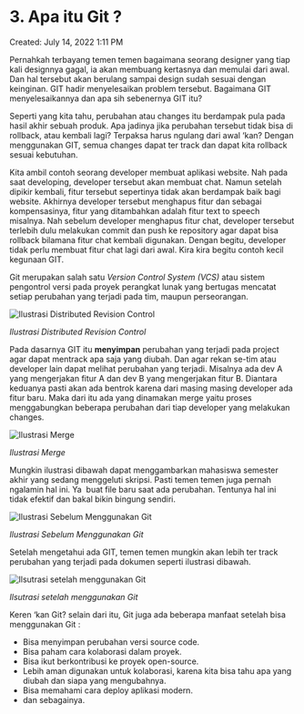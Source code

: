# 3. Apa itu Git ?

Created: July 14, 2022 1:11 PM

Pernahkah terbayang temen temen bagaimana seorang designer yang tiap kali designnya gagal, ia akan membuang kertasnya dan memulai dari awal. Dan hal tersebut akan berulang sampai design sudah sesuai dengan keinginan. GIT hadir menyelesaikan problem tersebut. Bagaimana GIT menyelesaikannya dan apa sih sebenernya GIT itu?

Seperti yang kita tahu, perubahan atau changes itu berdampak pula pada hasil akhir sebuah produk. Apa jadinya jika perubahan tersebut tidak bisa di rollback, atau kembali lagi? Terpaksa harus ngulang dari awal ‘kan? Dengan menggunakan GIT, semua changes dapat ter track dan dapat kita rollback sesuai kebutuhan.

Kita ambil contoh seorang developer membuat aplikasi website. Nah pada saat developing, developer tersebut akan membuat chat. Namun setelah dipikir kembali, fitur tersebut sepertinya tidak akan berdampak baik bagi website. Akhirnya developer tersebut menghapus fitur dan sebagai kompensasinya, fitur yang ditambahkan adalah fitur text to speech misalnya. Nah sebelum developer menghapus fitur chat, developer tersebut terlebih dulu melakukan commit dan push ke repository agar dapat bisa rollback bilamana fitur chat kembali digunakan. Dengan begitu, developer tidak perlu membuat fitur chat lagi dari awal. Kira kira begitu contoh kecil kegunaan GIT.

Git merupakan salah satu *Version Control System (VCS)* atau sistem pengontrol versi pada proyek perangkat lunak yang bertugas mencatat setiap perubahan yang terjadi pada tim, maupun perseorangan.

![*Ilustrasi Distributed Revision Control*](https://lh5.googleusercontent.com/N2H4QWgqgy_Q2k2PlS44AnT0ZrLpjk8AEiB_7J-F_tMNyUJaB8o0uUuLihY1L6QnHcVifPiph7X3vqSsOwWPKVNa4t93LP4r4p6gbRwaubdqtAYVx6Gvesmlm1n5IsD7VrtC9ml2MiAEyZCMQA)

*Ilustrasi Distributed Revision Control*

Pada dasarnya GIT itu **menyimpan** perubahan yang terjadi pada project agar dapat mentrack apa saja yang diubah. Dan agar rekan se-tim atau developer lain dapat melihat perubahan yang terjadi. Misalnya ada dev A yang mengerjakan fitur A dan dev B yang mengerjakan fitur B. Diantara keduanya pasti akan ada bentrok karena dari masing masing developer ada fitur baru. Maka dari itu ada yang dinamakan merge yaitu proses menggabungkan beberapa perubahan dari tiap developer yang melakukan changes.

![*Ilustrasi Merge*](https://lh3.googleusercontent.com/nwtTqVTxlY7pDG0XXBVON-uK8XJ7TJ-ziFCMQk7NN-dfZfRU_lYXPKCVzwkhlWklADZCc8gBxWNEuB6zUKtpkRKsWg_Fnke0NFkfuReuHeqxP8VirJEY07p-626-oeVZYZSKBgiqwS9irm-zmg)

*Ilustrasi Merge*

Mungkin ilustrasi dibawah dapat menggambarkan mahasiswa semester akhir yang sedang menggeluti skripsi. Pasti temen temen juga pernah ngalamin hal ini. Ya  buat file baru saat ada perubahan. Tentunya hal ini tidak efektif dan bakal bikin bingung sendiri.

![*Ilustrasi Sebelum Menggunakan Git*](https://lh3.googleusercontent.com/nPBy-lRqa69l4MEkFj-KMpQpngddOabxWQK_KpAekTXeJ9HkZanjN8u0hCNgMCYy28Sx21PzIMnjJV7Pdcy7-iUzfq7G66tjVYO7C-_gmYhJS38Ji-LT8SMICXicceNIkvPEB-4HBvFYrCkaJw)

*Ilustrasi Sebelum Menggunakan Git*

Setelah mengetahui ada GIT, temen temen mungkin akan lebih ter track perubahan yang terjadi pada dokumen seperti ilustrasi dibawah.

![*Ilsutrasi setelah menggunakan Git*](https://lh6.googleusercontent.com/FVAW6lE919tfdGpASbderSsH83PhmVe3R5WBXkzTrTvTGJN_NCI98j7o5_y3cVlWm72fHV-6NVr8eOH1bJ9lMHHU8M6Xpbkb3pcmtlTlY4x3MyECnUrVbpX8Lz2uVf2U6uuYaOi-FUnD7o-aJg)

*Ilsutrasi setelah menggunakan Git*

Keren ‘kan Git? selain dari itu, Git juga ada beberapa manfaat setelah bisa menggunakan Git :

- Bisa menyimpan perubahan versi source code.
- Bisa paham cara kolaborasi dalam proyek.
- Bisa ikut berkontribusi ke proyek open-source.
- Lebih aman digunakan untuk kolaborasi, karena kita bisa tahu apa yang diubah dan siapa yang mengubahnya.
- Bisa memahami cara deploy aplikasi modern.
- dan sebagainya.